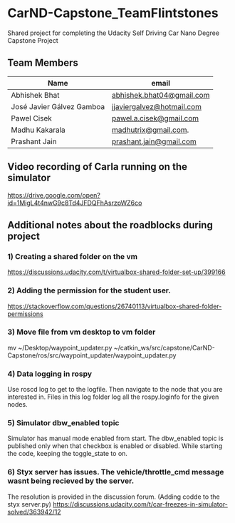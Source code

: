 # CarND-Capstone_TeamFlintstones


Shared project for completing the Udacity Self Driving Car Nano Degree Capstone Project

## Team Members

| Name                      | email                     |
|---------------------------|---------------------------|
| Abhishek Bhat             | abhishek.bhat04@gmail.com |
| José Javier Gálvez Gamboa | jjaviergalvez@hotmail.com |
| Pawel Cisek               | pawel.a.cisek@gmail.com   |
| Madhu Kakarala            | madhutrix@gmail.com.      |
| Prashant Jain             | prashant.jain@gmail.com   |


## Video recording of Carla running on the simulator
https://drive.google.com/open?id=1MigL4t4nwG9c8Td4JFDQFhAsrzpWZ6co

## Additional notes about the roadblocks during project


### 1) Creating a shared folder on the vm

https://discussions.udacity.com/t/virtualbox-shared-folder-set-up/399166


### 2) Adding the permission for the student user.
https://stackoverflow.com/questions/26740113/virtualbox-shared-folder-permissions

### 3) Move file from vm desktop to vm folder
mv ~/Desktop/waypoint_updater.py ~/catkin_ws/src/capstone/CarND-Capstone/ros/src/waypoint_updater/waypoint_updater.py

### 4) Data logging in rospy

Use roscd log to get to the logfile. Then navigate to the node that you are interested in. Files in this log folder log all the rospy.loginfo for the given nodes.

### 5) Simulator dbw_enabled topic
Simulator has manual mode enabled from start. The dbw_enabled topic is published only when that checkbox is enabled or disabled. While starting the code, keeping the toggle_state to on.

### 6) Styx server has issues. The vehicle/throttle_cmd message wasnt being recieved by the server.
The resolution is provided in the discussion forum. (Adding codde to the styx server.py)
https://discussions.udacity.com/t/car-freezes-in-simulator-solved/363942/12
